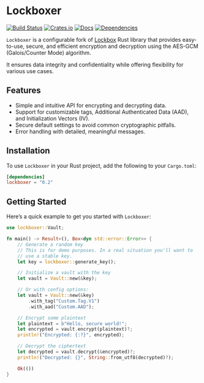 # Lockboxer

[![Build Status](https://github.com/kimlindholm/lockboxer/actions/workflows/ci.yml/badge.svg)](https://github.com/kimlindholm/lockboxer/actions/workflows/ci.yml)
[![Crates.io](https://img.shields.io/crates/v/lockboxer.svg)](https://crates.io/crates/lockboxer)
[![Docs](https://docs.rs/lockboxer/badge.svg)](https://docs.rs/lockboxer)
[![Dependencies](https://deps.rs/repo/github/kimlindholm/lockboxer/status.svg)](https://deps.rs/repo/github/kimlindholm/lockboxer)

`Lockboxer` is a configurable fork of [Lockbox](https://github.com/scrogson/lockbox) Rust library that provides easy-to-use, secure, and efficient
encryption and decryption using the AES-GCM (Galois/Counter Mode) algorithm.

It ensures data integrity and confidentiality while offering flexibility for
various use cases.

## Features

- Simple and intuitive API for encrypting and decrypting data.
- Support for customizable tags, Additional Authenticated Data (AAD), and Initialization Vectors (IV).
- Secure default settings to avoid common cryptographic pitfalls.
- Error handling with detailed, meaningful messages.

## Installation

To use `Lockboxer` in your Rust project, add the following to your `Cargo.toml`:

```toml
[dependencies]
lockboxer = "0.2"
```

## Getting Started

Here’s a quick example to get you started with `Lockboxer`:

```rust
use lockboxer::Vault;

fn main() -> Result<(), Box<dyn std::error::Error>> {
    // Generate a random key
    // This is for demo purposes. In a real situation you'll want to
    // use a stable key.
    let key = lockboxer::generate_key();

    // Initialize a vault with the key
    let vault = Vault::new(&key);

    // Or with config options:
    let vault = Vault::new(&key)
        .with_tag("Custom.Tag.V1")
        .with_aad("Custom.AAD");

    // Encrypt some plaintext
    let plaintext = b"Hello, secure world!";
    let encrypted = vault.encrypt(plaintext)?;
    println!("Encrypted: {:?}", encrypted);

    // Decrypt the ciphertext
    let decrypted = vault.decrypt(&encrypted)?;
    println!("Decrypted: {}", String::from_utf8(decrypted)?);

    Ok(())
}
```
